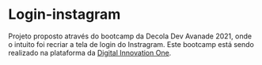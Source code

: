 # Login-instagram
 
 Projeto proposto através do bootcamp da Decola Dev Avanade 2021, onde o intuito foi recriar a tela de login do Instragram. Este bootcamp está sendo realizado na plataforma da [Digital Innovation One](https://digitalinnovation.one/).
